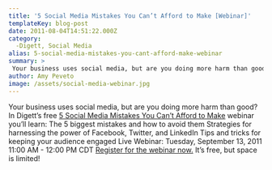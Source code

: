```yaml
---
title: '5 Social Media Mistakes You Can’t Afford to Make [Webinar]'
templateKey: blog-post
date: 2011-08-04T14:51:22.000Z
category: 
  -Digett, Social Media
alias: 5-social-media-mistakes-you-cant-afford-make-webinar
summary: > 
 Your business uses social media, but are you doing more harm than good? In Digett’s free 5 Social Media Mistakes You Can’t Afford to Make webinar you’ll learn:
author: Amy Peveto
image: /assets/social-media-webinar.jpg
---
```


Your business uses social media, but are you doing more harm than good? In Digett’s free [5 Social Media Mistakes You Can’t Afford to Make](https://global.gotowebinar.com/register/126944398) webinar you’ll learn: The 5 biggest mistakes and how to avoid them Strategies for harnessing the power of Facebook, Twitter, and LinkedIn Tips and tricks for keeping your audience engaged Live Webinar: Tuesday, September 13, 2011 11:00 AM - 12:00 PM CDT [Register for the webinar now.](https://global.gotowebinar.com/register/126944398) It’s free, but space is limited!